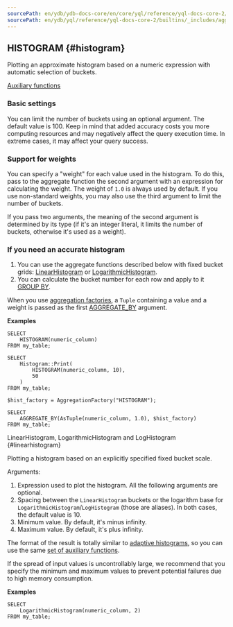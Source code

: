 ```yaml
---
sourcePath: en/ydb/ydb-docs-core/en/core/yql/reference/yql-docs-core-2/builtins/_includes/aggregation/histogram.md
sourcePath: en/ydb/yql/reference/yql-docs-core-2/builtins/_includes/aggregation/histogram.md
---
```

## HISTOGRAM {#histogram}

Plotting an approximate histogram based on a numeric expression with automatic selection of buckets.

[Auxiliary functions](../../../udf/list/histogram.md)

### Basic settings

You can limit the number of buckets using an optional argument. The default value is 100. Keep in mind that added accuracy costs you more computing resources and may negatively affect the query execution time. In extreme cases, it may affect your query success.

### Support for weights

You can specify a "weight" for each value used in the histogram. To do this, pass to the aggregate function the second argument with an expression for calculating the weight. The weight of `1.0` is always used by default. If you use non-standard weights, you may also use the third argument to limit the number of buckets.

If you pass two arguments, the meaning of the second argument is determined by its type (if it's an integer literal, it limits the number of buckets, otherwise it's used as a weight).


### If you need an accurate histogram

1. You can use the aggregate functions described below with fixed bucket grids: [LinearHistogram](#linearhistogram) or [LogarithmicHistogram](#logarithmichistogram).
2. You can calculate the bucket number for each row and apply to it [GROUP BY](../../../syntax/group_by.md).

When you use [aggregation factories](../../basic.md#aggregationfactory), a `Tuple` containing a value and a weight is passed as the first [AGGREGATE_BY](#aggregateby) argument.

**Examples**

```yql
SELECT
    HISTOGRAM(numeric_column)
FROM my_table;
```

```yql
SELECT
    Histogram::Print(
        HISTOGRAM(numeric_column, 10),
        50
    )
FROM my_table;
```

```yql
$hist_factory = AggregationFactory("HISTOGRAM");

SELECT
    AGGREGATE_BY(AsTuple(numeric_column, 1.0), $hist_factory)
FROM my_table;
```

LinearHistogram, LogarithmicHistogram and LogHistogram {#linearhistogram}

Plotting a histogram based on an explicitly specified fixed bucket scale.

Arguments:

1. Expression used to plot the histogram. All the following arguments are optional.
2. Spacing between the `LinearHistogram` buckets or the logarithm base for `LogarithmicHistogram`/`LogHistogram` (those are aliases). In both cases, the default value is 10.
3. Minimum value. By default, it's minus infinity.
4. Maximum value. By default, it's plus infinity.

The format of the result is totally similar to [adaptive histograms](#histogram), so you can use the same [set of auxiliary functions](../../../udf/list/histogram.md).

If the spread of input values is uncontrollably large, we recommend that you specify the minimum and maximum values to prevent potential failures due to high memory consumption.

**Examples**

```yql
SELECT
    LogarithmicHistogram(numeric_column, 2)
FROM my_table;
```

